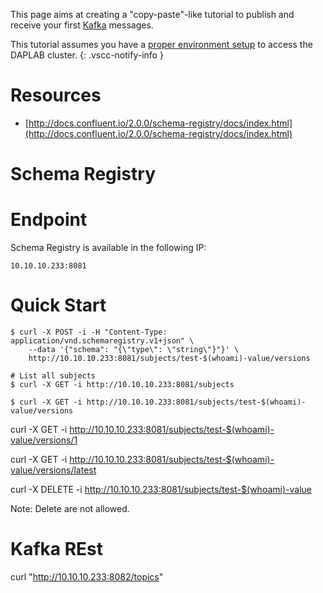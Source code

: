 

This page aims at creating a "copy-paste"-like tutorial to publish and receive your first 
[Kafka](https://kafka.apache.org) messages.

This tutorial assumes you have a [proper environment setup](getting_started.md) 
to access the DAPLAB cluster.
{: .vscc-notify-info }

# Resources 

* [http://docs.confluent.io/2.0.0/schema-registry/docs/index.html](http://docs.confluent.io/2.0.0/schema-registry/docs/index.html)

# Schema Registry

# Endpoint

Schema Registry is available in the following IP:

```
10.10.10.233:8081
```

# Quick Start

```
$ curl -X POST -i -H "Content-Type: application/vnd.schemaregistry.v1+json" \
    --data '{"schema": "{\"type\": \"string\"}"}' \
    http://10.10.10.233:8081/subjects/test-$(whoami)-value/versions
```


```
# List all subjects
$ curl -X GET -i http://10.10.10.233:8081/subjects
```

```
$ curl -X GET -i http://10.10.10.233:8081/subjects/test-$(whoami)-value/versions
```

curl -X GET -i http://10.10.10.233:8081/subjects/test-$(whoami)-value/versions/1

curl -X GET -i http://10.10.10.233:8081/subjects/test-$(whoami)-value/versions/latest


curl -X DELETE -i http://10.10.10.233:8081/subjects/test-$(whoami)-value


Note: Delete are not allowed.


# Kafka REst


curl "http://10.10.10.233:8082/topics"

